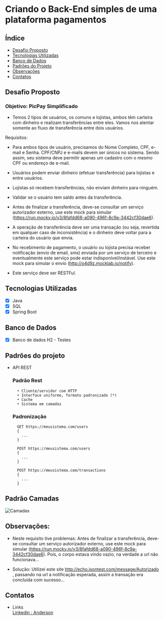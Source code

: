 # Criando o Back-End simples de uma plataforma pagamentos

## Índice
- <a href="#desafioproposto">Desafio Proposto</a>
- <a href="#tecnologiasutilizadas">Tecnologias Utilizadas</a>
- <a href="#bancosutilizados">Banco de Dados</a>
- <a href="#padroesutilizados">Padrões do Projeto</a>
- <a href="#observacoes">Observações</a>
- <a href="#contatos">Contatos</a>


##  Desafio Proposto

### Objetivo: PicPay Simplificado

- Temos 2 tipos de usuários, os comuns e lojistas, ambos têm carteira com dinheiro e realizam transferências entre eles. Vamos nos atentar somente ao fluxo de transferência entre dois usuários.

Requisitos:

* Para ambos tipos de usuário, precisamos do Nome Completo, CPF, e-mail e Senha. CPF/CNPJ e e-mails devem ser únicos no sistema. Sendo assim, seu sistema deve permitir apenas um cadastro com o mesmo CPF ou endereço de e-mail.

* Usuários podem enviar dinheiro (efetuar transferência) para lojistas e entre usuários.

* Lojistas só recebem transferências, não enviam dinheiro para ninguém.

* Validar se o usuário tem saldo antes da transferência.

* Antes de finalizar a transferência, deve-se consultar um serviço autorizador externo, use este mock para simular (https://run.mocky.io/v3/8fafdd68-a090-496f-8c9a-3442cf30dae6).

* A operação de transferência deve ser uma transação (ou seja, revertida em qualquer caso de inconsistência) e o dinheiro deve voltar para a carteira do usuário que envia.

* No recebimento de pagamento, o usuário ou lojista precisa receber notificação (envio de email, sms) enviada por um serviço de terceiro e eventualmente este serviço pode estar indisponível/instável. Use este mock para simular o envio (http://o4d9z.mocklab.io/notify).

* Este serviço deve ser RESTFul.

##   Tecnologias Utilizadas

  - [x] Java
  - [x] SQL
  - [x] Spring Boot

## Banco de Dados

  - [x] Banco de dados H2 - Testes



## Padrões do projeto

- API REST

    ### Padrão Rest

        • Cliente/servidor com HTTP 
        • Interface uniforme, formato padronizado (*)
        • Cache
        • Sistema em camadas

    ### Padronização

        GET https://meusistema.com/users
        {
          ...
        }

        POST https://meusistema.com/users         
        {          
          ...        
        }

        POST https://meusistema.com/transactions         
        { 
          ...
        }
   

## Padrão Camadas

![Camadas](https://user-images.githubusercontent.com/23089093/239023317-bf27fd4c-82b4-4a77-887d-3e88dd0d1511.png)



## Observações:

*  Neste requisito tive problemas: Antes de finalizar a transferência, deve-se consultar um serviço autorizador externo, use este mock para simular (https://run.mocky.io/v3/8fafdd68-a090-496f-8c9a-3442cf30dae6). Pois, o corpo estava vindo vazio, na verdade a url não funcionava...

  - Solução: Utilizei este site http://echo.jsontest.com/message/Autorizado , passando na url a notificação esperada, assim a transação era concluída com sucesso...



## Contatos

* Links    
<a href= "https://www.linkedin.com/in/anderson-rocha-228231222/">Linkedin : Anderson</a>


